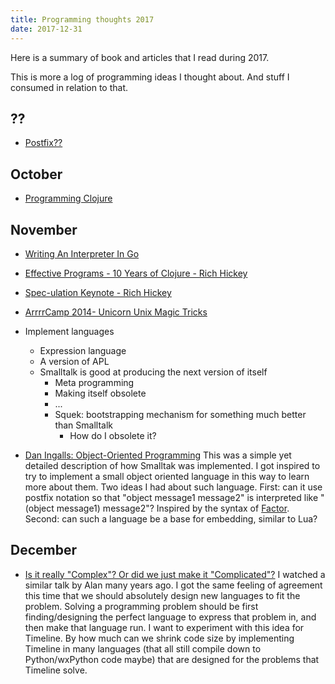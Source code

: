 ```yaml
---
title: Programming thoughts 2017
date: 2017-12-31
---
```


Here is a summary of book and articles that I read during 2017.

This is more a log of programming ideas I thought about. And stuff I consumed
in relation to that.

## ??

* [Postfix??]()

## October

* [Programming Clojure]()

## November

* [Writing An Interpreter In Go]()

* [Effective Programs - 10 Years of Clojure - Rich Hickey](https://www.youtube.com/watch?v=2V1FtfBDsLU)

* [Spec-ulation Keynote - Rich Hickey](https://www.youtube.com/watch?v=oyLBGkS5ICk)

* [ArrrrCamp 2014- Unicorn Unix Magic Tricks ](https://www.youtube.com/watch?v=DGhlQomeqKc)

* Implement languages
  * Expression language
  * A version of APL
  * Smalltalk is good at producing the next version of itself
    * Meta programming
    * Making itself obsolete
    * ...
    * Squek: bootstrapping mechanism for something much better than Smalltalk
      * How do I obsolete it?

* [Dan Ingalls: Object-Oriented Programming](https://www.youtube.com/watch?v=P2mh92d-T3Y&t=851s)
  This was a simple yet detailed description of how Smalltak was implemented. I
  got inspired to try to implement a small object oriented language in this way
  to learn more about them. Two ideas I had about such language. First: can it use
  postfix notation so that "object message1 message2" is interpreted like
  "(object message1) message2"? Inspired by the syntax of
  [Factor](https://en.wikipedia.org/wiki/Factor_(programming_language)).
  Second: can such a language be a base for embedding, similar to Lua?

## December

* [Is it really "Complex"? Or did we just make it "Complicated"?](https://www.youtube.com/watch?v=ubaX1Smg6pY)
  I watched a similar talk by Alan many years ago. I got the same feeling of
  agreement this time that we should absolutely design new languages to fit the
  problem. Solving a programming problem should be first finding/designing the
  perfect language to express that problem in, and then make that language run.
  I want to experiment with this idea for Timeline. By how much can we shrink
  code size by implementing Timeline in many languages (that all still compile
  down to Python/wxPython code maybe) that are designed for the problems that
  Timeline solve.
